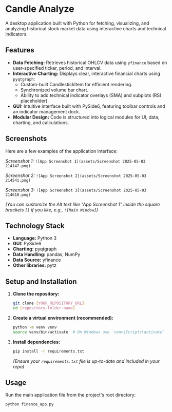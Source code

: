 # Candle Analyze

A desktop application built with Python for fetching, visualizing, and analyzing historical stock market data using interactive charts and technical indicators.

## Features

* **Data Fetching:** Retrieves historical OHLCV data using `yfinance` based on user-specified ticker, period, and interval.
* **Interactive Charting:** Displays clear, interactive financial charts using `pyqtgraph`:
    * Custom-built CandlestickItem for efficient rendering.
    * Synchronized volume bar chart.
    * Ability to add technical indicator overlays (SMA) and subplots (RSI placeholder).
* **GUI:** Intuitive interface built with PySide6, featuring toolbar controls and an indicator management dock.
* **Modular Design:** Code is structured into logical modules for UI, data, charting, and calculations.

## Screenshots

Here are a few examples of the application interface:

*Screenshot 1:*
`![App Screenshot 1](assets/Screenshot 2025-05-03 214147.png)`

*Screenshot 2:*
`![App Screenshot 2](assets/Screenshot 2025-05-03 214541.png)`

*Screenshot 3:*
`![App Screenshot 3](assets/Screenshot 2025-05-03 214610.png)`

*(You can customize the Alt text like "App Screenshot 1" inside the square brackets `[]` if you like, e.g., `![Main Window]`)*

## Technology Stack

* **Language:** Python 3
* **GUI:** PySide6
* **Charting:** pyqtgraph
* **Data Handling:** pandas, NumPy
* **Data Source:** yfinance
* **Other libraries:** pytz

## Setup and Installation

1.  **Clone the repository:**
    ```bash
    git clone [YOUR_REPOSITORY_URL]
    cd [repository-folder-name]
    ```
2.  **Create a virtual environment (recommended):**
    ```bash
    python -m venv venv
    source venv/bin/activate  # On Windows use `venv\Scripts\activate`
    ```
3.  **Install dependencies:**
    ```bash
    pip install -r requirements.txt
    ```
    *(Ensure your `requirements.txt` file is up-to-date and included in your repo)*

## Usage

Run the main application file from the project's root directory:

```bash
python finance_app.py